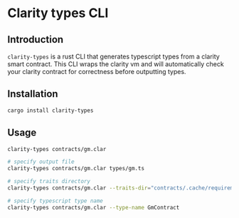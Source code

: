 # Clarity types CLI

## Introduction
`clarity-types` is a rust CLI that generates typescript types from a clarity smart contract. This CLI wraps the clarity vm and will automatically check your clarity contract for correctness before outputting types.

## Installation
```bash
cargo install clarity-types
```

## Usage
```bash
clarity-types contracts/gm.clar

# specify output file
clarity-types contracts/gm.clar types/gm.ts

# specify traits directory
clarity-types contracts/gm.clar --traits-dir="contracts/.cache/requirements"

# specify typescript type name
clarity-types contracts/gm.clar --type-name GmContract
```
